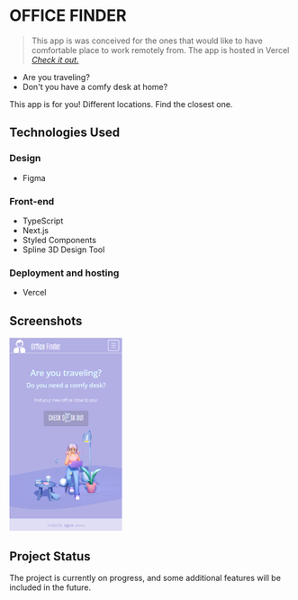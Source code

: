 # OFFICE FINDER
> This app is was conceived for the ones that would like to have comfortable place to work remotely from.
> The app is hosted in Vercel [_Check it out._](https://office-finder-qatta93.vercel.app/)

- Are you traveling?
- Don't you have a comfy desk at home?

This app is for you! Different locations. Find the closest one.

## Technologies Used

### Design
- Figma

### Front-end
- TypeScript
- Next.js
- Styled Components
- Spline 3D Design Tool

### Deployment and hosting
- Vercel

## Screenshots
<img src="./screenshots/mobile.png" width="200">

## Project Status
The project is currently on progress, and some additional features will be included in the future.